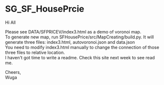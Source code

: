 # SG_SF_HousePrcie

Hi All<br />

Please see DATA/SFPRICEV/index3.html as a demo of voronoi map. <br />
To generate new map, run SFHousePrice/src/MapCreating/build.py. It will generate three files: index3.html, autovoronoi.json and data.json <br />
You need to modify index3.html manually to change the connection of those three files to relative location. <br />
I haven't got time to write a readme. Check this site next week to see read me.<br />

Cheers,<br />
Wuga
